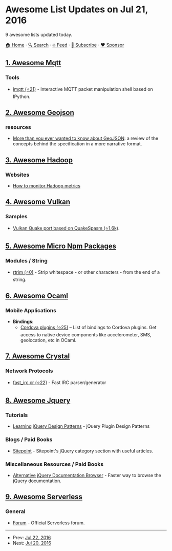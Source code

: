 # Awesome List Updates on Jul 21, 2016

9 awesome lists updated today.

[🏠 Home](/README.md) · [🔍 Search](https://www.trackawesomelist.com/search/) · [🔥 Feed](https://www.trackawesomelist.com/rss.xml) · [📮 Subscribe](https://trackawesomelist.us17.list-manage.com/subscribe?u=d2f0117aa829c83a63ec63c2f&id=36a103854c) · [❤️  Sponsor](https://github.com/sponsors/theowenyoung)



## [1. Awesome Mqtt](/content/hobbyquaker/awesome-mqtt/README.md)

### Tools

*   [imqtt (⭐21)](https://github.com/shafreeck/imqtt) - Interactive MQTT packet manipulation shell based on IPython.

## [2. Awesome Geojson](/content/tmcw/awesome-geojson/README.md)

### resources

*   [More than you ever wanted to know about GeoJSON](http://www.macwright.org/2015/03/23/geojson-second-bite.html): a review of the concepts behind the specification in a more narrative format.

## [3. Awesome Hadoop](/content/youngwookim/awesome-hadoop/README.md)

### Websites

*   [How to monitor Hadoop metrics](https://www.datadoghq.com/blog/monitor-hadoop-metrics/)

## [4. Awesome Vulkan](/content/vinjn/awesome-vulkan/README.md)

### Samples

*   [Vulkan Quake port based on QuakeSpasm (⭐1.6k)](https://github.com/Novum/vkQuake).

## [5. Awesome Micro Npm Packages](/content/parro-it/awesome-micro-npm-packages/README.md)

### Modules / String

*   [rtrim (⭐0)](https://github.com/sergejmueller/rtrim) - Strip whitespace - or other characters - from the end of a string.

## [6. Awesome Ocaml](/content/ocaml-community/awesome-ocaml/README.md)

### Mobile Applications

*   **Bindings**:
    *   [Cordova plugins (⭐25)](https://github.com/dannywillems/ocaml-cordova-plugin-list) – List of bindings to Cordova plugins. Get access to native device components like accelerometer, SMS, geolocation, etc in OCaml.

## [7. Awesome Crystal](/content/veelenga/awesome-crystal/README.md)

### Network Protocols

*   [fast\_irc.cr (⭐22)](https://github.com/RX14/fast_irc.cr) - Fast IRC parser/generator

## [8. Awesome Jquery](/content/petk/awesome-jquery/README.md)

### Tutorials

*   [Learning jQuery Design Patterns](https://addyosmani.com/resources/essentialjsdesignpatterns/book/#jquerypluginpatterns) - jQuery Plugin Design Patterns

### Blogs / Paid Books

*   [Sitepoint](https://www.sitepoint.com/javascript/jquery/) - Sitepoint's jQuery category section with useful articles.

### Miscellaneous Resources / Paid Books

*   [Alternative jQuery Documentation Browser](http://jqapi.com/) - Faster way to browse the jQuery documentation.

## [9. Awesome Serverless](/content/pmuens/awesome-serverless/README.md)

### General

*   [Forum](http://forum.serverless.com) - Official Serverless forum.

---

- Prev: [Jul 22, 2016](/content/2016/07/22/README.md)
- Next: [Jul 20, 2016](/content/2016/07/20/README.md)